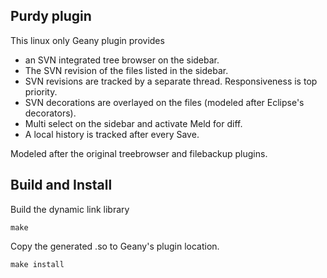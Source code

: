 ## Purdy plugin
This linux only Geany plugin provides 

* an SVN integrated tree browser on the sidebar. 
* The SVN revision of the files listed in the sidebar.
* SVN revisions are tracked by a separate thread. Responsiveness is top priority.
* SVN decorations are overlayed on the files (modeled after Eclipse's decorators).
* Multi select on the sidebar and activate Meld for diff.
* A local history is tracked after every Save.

Modeled after the original treebrowser and filebackup plugins.

## Build and Install

Build the dynamic link library

```
make
```

Copy the generated .so to Geany's plugin location.

```
make install
``` 
